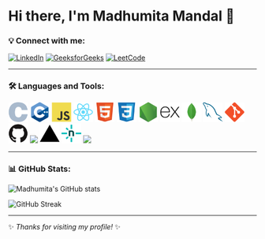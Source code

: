 # Hi there, I'm Madhumita Mandal 👋  

### 💡 Connect with me:
[![LinkedIn](https://img.shields.io/badge/LinkedIn-blue?style=for-the-badge&logo=linkedin)](https://www.linkedin.com/in/madhumita-mandal-2b2169346/)
[![GeeksforGeeks](https://img.shields.io/badge/GeeksforGeeks-brightgreen?style=for-the-badge&logo=geeksforgeeks)](https://www.geeksforgeeks.org/user/madhumitam0ca8/)
[![LeetCode](https://img.shields.io/badge/LeetCode-FFA116?style=for-the-badge&logo=leetcode&logoColor=black)](https://leetcode.com/u/madhuuuuuuu/)

---

### 🛠️ Languages and Tools:
<p>

<img src="https://raw.githubusercontent.com/devicons/devicon/master/icons/c/c-original.svg" width="40"/> 
<img src="https://raw.githubusercontent.com/devicons/devicon/master/icons/cplusplus/cplusplus-original.svg" width="40"/> 
<img src="https://raw.githubusercontent.com/devicons/devicon/master/icons/javascript/javascript-original.svg" width="40"/> 
<img src="https://raw.githubusercontent.com/devicons/devicon/master/icons/react/react-original.svg" width="40"/> 
<img src="https://raw.githubusercontent.com/devicons/devicon/master/icons/html5/html5-original.svg" width="40"/> 
<img src="https://raw.githubusercontent.com/devicons/devicon/master/icons/css3/css3-original.svg" width="40"/> 
<img src="https://raw.githubusercontent.com/devicons/devicon/master/icons/nodejs/nodejs-original.svg" width="40"/> 
<img src="https://raw.githubusercontent.com/devicons/devicon/master/icons/express/express-original.svg" width="40"/> 
<img src="https://raw.githubusercontent.com/devicons/devicon/master/icons/mongodb/mongodb-original.svg" width="40"/> 
<img src="https://raw.githubusercontent.com/devicons/devicon/master/icons/mysql/mysql-original.svg" width="40"/> 
<img src="https://raw.githubusercontent.com/devicons/devicon/master/icons/git/git-original.svg" width="40"/> 
<img src="https://raw.githubusercontent.com/devicons/devicon/master/icons/github/github-original.svg" width="40"/> 
<img src="https://www.vectorlogo.zone/logos/getpostman/getpostman-icon.svg" width="40"/> 
<img src="https://raw.githubusercontent.com/devicons/devicon/master/icons/vercel/vercel-original.svg" width="40"/> 
<img src="https://raw.githubusercontent.com/devicons/devicon/master/icons/netlify/netlify-original.svg" width="40"/> 
<img src="https://raw.githubusercontent.com/devicons/devicon/master/icons/render/render-original.svg" width="40"/> 

</p>

---

### 📊 GitHub Stats:
![Madhumita's GitHub stats](https://github-readme-stats.vercel.app/api?username=madhumitaaa&show_icons=true&theme=radical)

![GitHub Streak](https://github-readme-streak-stats.herokuapp.com/?user=madhumitaaa&theme=radical)

---

✨ _Thanks for visiting my profile!_ ✨

